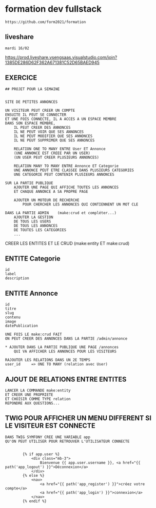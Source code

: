 # formation dev fullstack

    https://github.com/form2021/formation

## liveshare

    mardi 16/02

https://prod.liveshare.vsengsaas.visualstudio.com/join?1385DE286D62F362A671381C52D65BAED945


## EXERCICE

    ## PROJET POUR LA SEMAINE


    SITE DE PETITES ANNONCES

    UN VISITEUR PEUT CREER UN COMPTE
    ENSUITE IL PEUT SE CONNECTER
    ET UNE FOIS CONNECTE, IL A ACCES A UN ESPACE MEMBRE
    DANS SON ESPACE MEMBRE, 
        IL PEUT CREER DES ANNONCES
        IL NE PEUT VOIR QUE SES ANNONCES
        IL NE PEUT MODIFIER QUE SES ANNONCES
        IL NE PEUT SUPPRIMER QUE SES ANNONCES

        RELATION ONE TO MANY ENTRE User ET Annonce
        (UNE ANNONCE EST CREEE PAR UN USER)
        (UN USER PEUT CREER PLUSIEURS ANNONCES)

        RELATION MANY TO MANY ENTRE Annonce ET Categorie
        UNE ANNONCE PEUT ETRE CLASSEE DANS PLUSIEURS CATEGORIES
        UNE CATEGORIE PEUT CONTENIR PLUSIEURS ANNONCES

    SUR LA PARTIE PUBLIQUE
        AJOUTER UNE PAGE QUI AFFICHE TOUTES LES ANNONCES
        ET CHAQUE ANNONCE A SA PROPRE PAGE

        AJOUTER UN MOTEUR DE RECHERCHE 
            POUR CHERCHER LES ANNONCES QUI CONTIENNENT UN MOT CLE

    DANS LA PARTIE ADMIN    (make:crud et compléter...)
        AJOUTER LA GESTION 
        DE TOUS LES USERS
        DE TOUS LES ANNONCES
        DE TOUTES LES CATEGORIES
        ...


CREER LES ENTITES ET LE CRUD (make:entity ET make:crud)
## ENTITE Categorie

    id
    label
    description

## ENTITE Annonce

    id
    titre
    slug
    contenu
    image
    datePublication
    
    UNE FOIS LE make:crud FAIT
    ON PEUT CREER DES ANNONCES DANS LA PARTIE /admin/annonce

    * AJOUTER DANS LA PARTIE PUBLIQUE UNE PAGE /annonces
        QUI VA AFFICHER LES ANNONCES POUR LES VISITEURS 

    RAJOUTER LES RELATIONS DANS UN 2E TEMPS
    user_id     => ONE TO MANY (relation avec User)

## AJOUT DE RELATIONS ENTRE ENTITES

    LANCER LA COMMANDE make:entity
    ET CREER UNE PROPRIETE
    ET CHOISIR COMME TYPE relation
    REPONDRE AUX QUESTIONS...

## TWIG POUR AFFICHER UN MENU DIFFERENT SI LE VISITEUR EST CONNECTE

    DANS TWIG SYMFONY CREE UNE VARIABLE app 
    QU'ON PEUT UTILISER POUR RETROUVER L'UTILISATEUR CONNECTE
    
```twig

        {% if app.user %}
            <div class="mb-3">
                Bienvenue {{ app.user.username }}, <a href="{{ path('app_logout') }}">Déconnexion</a>
            </div>
        {% else %}
            <nav>
                <a href="{{ path('app_register') }}">créez votre compte</a>
                <a href="{{ path('app_login') }}">connexion</a>
            </nav>
        {% endif %}

```